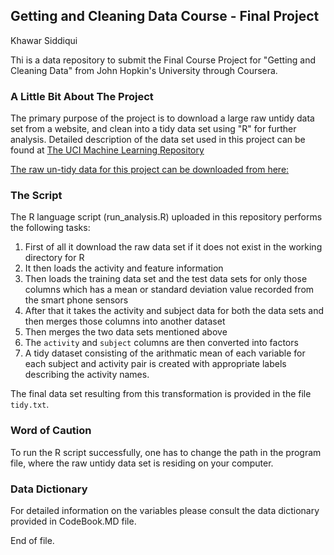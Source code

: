 ## Getting and Cleaning Data Course - Final Project

Khawar Siddiqui

Thi is a data repository to submit the Final Course Project for "Getting and Cleaning Data" from John Hopkin's University through Coursera. 

### A Little Bit About The Project
The primary purpose of the project is to download a large raw untidy data set from a website, and clean into a tidy data set using "R" for further analysis. Detailed description of the data set used in this project can be found at [The UCI Machine Learning Repository](http://archive.ics.uci.edu/ml/datasets/Human+Activity+Recognition+Using+Smartphones)

[The raw un-tidy data for this project can be downloaded from here:](https://d396qusza40orc.cloudfront.net/getdata%2Fprojectfiles%2FUCI%20HAR%20Dataset.zip)

### The Script
The R language script (run_analysis.R) uploaded in this repository performs the following tasks:

1. First of all it download the raw data set if it does not exist in the working directory for R
2. It then loads the activity and feature information 
3. Then loads the training data set and the test data sets for only those columns which
   has a mean or standard deviation value recorded from the smart phone sensors
4. After that it takes the activity and subject data for both the data sets and then merges those
   columns into another dataset
5. Then merges the two data sets mentioned above
6. The `activity` and `subject` columns are then converted into factors
7. A tidy dataset consisting of the arithmatic mean of each
   variable for each subject and activity pair is created with appropriate labels describing the activity names.

The final data set resulting from this transformation is provided in the file `tidy.txt`.

### Word of Caution
To run the R script successfully, one has to change the path in the program file, where the raw untidy data set is residing on your computer. 

### Data Dictionary
For detailed information on the variables please consult the data dictionary provided in CodeBook.MD file.

End of file. 
